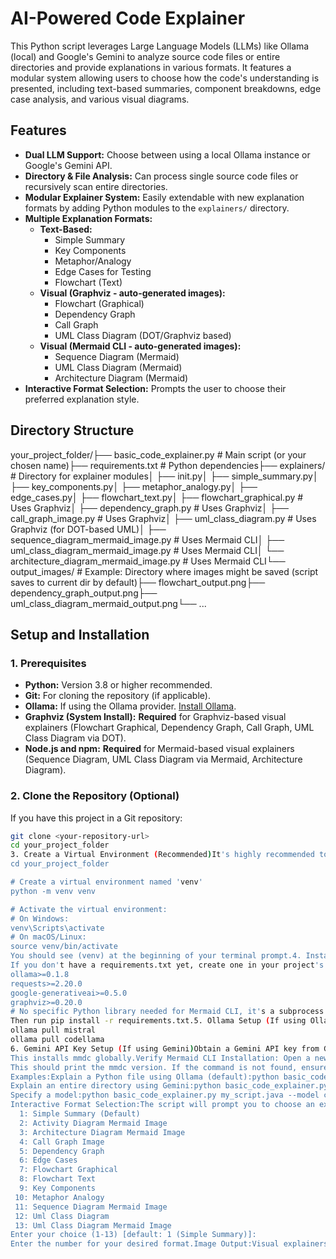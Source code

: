 # AI-Powered Code Explainer

This Python script leverages Large Language Models (LLMs) like Ollama (local) and Google's Gemini to analyze source code files or entire directories and provide explanations in various formats. It features a modular system allowing users to choose how the code's understanding is presented, including text-based summaries, component breakdowns, edge case analysis, and various visual diagrams.

## Features

* **Dual LLM Support:** Choose between using a local Ollama instance or Google's Gemini API.
* **Directory & File Analysis:** Can process single source code files or recursively scan entire directories.
* **Modular Explainer System:** Easily extendable with new explanation formats by adding Python modules to the `explainers/` directory.
* **Multiple Explanation Formats:**
    * **Text-Based:**
        * Simple Summary
        * Key Components
        * Metaphor/Analogy
        * Edge Cases for Testing
        * Flowchart (Text)
    * **Visual (Graphviz - auto-generated images):**
        * Flowchart (Graphical)
        * Dependency Graph
        * Call Graph
        * UML Class Diagram (DOT/Graphviz based)
    * **Visual (Mermaid CLI - auto-generated images):**
        * Sequence Diagram (Mermaid)
        * UML Class Diagram (Mermaid)
        * Architecture Diagram (Mermaid)
* **Interactive Format Selection:** Prompts the user to choose their preferred explanation style.

## Directory Structure

your_project_folder/├── basic_code_explainer.py     # Main script (or your chosen name)├── requirements.txt            # Python dependencies├── explainers/                 # Directory for explainer modules│   ├── init.py│   ├── simple_summary.py│   ├── key_components.py│   ├── metaphor_analogy.py│   ├── edge_cases.py│   ├── flowchart_text.py│   ├── flowchart_graphical.py  # Uses Graphviz│   ├── dependency_graph.py     # Uses Graphviz│   ├── call_graph_image.py     # Uses Graphviz│   ├── uml_class_diagram.py    # Uses Graphviz (for DOT-based UML)│   ├── sequence_diagram_mermaid_image.py # Uses Mermaid CLI│   ├── uml_class_diagram_mermaid_image.py  # Uses Mermaid CLI│   └── architecture_diagram_mermaid_image.py # Uses Mermaid CLI└── output_images/              # Example: Directory where images might be saved (script saves to current dir by default)├── flowchart_output.png├── dependency_graph_output.png├── uml_class_diagram_mermaid_output.png└── ...
## Setup and Installation

### 1. Prerequisites

* **Python:** Version 3.8 or higher recommended.
* **Git:** For cloning the repository (if applicable).
* **Ollama:** If using the Ollama provider. [Install Ollama](https://ollama.com/).
* **Graphviz (System Install):** **Required** for Graphviz-based visual explainers (Flowchart Graphical, Dependency Graph, Call Graph, UML Class Diagram via DOT).
* **Node.js and npm:** **Required** for Mermaid-based visual explainers (Sequence Diagram, UML Class Diagram via Mermaid, Architecture Diagram).

### 2. Clone the Repository (Optional)

If you have this project in a Git repository:
```bash
git clone <your-repository-url>
cd your_project_folder
3. Create a Virtual Environment (Recommended)It's highly recommended to use a virtual environment to manage project dependencies.# Navigate to your project folder
cd your_project_folder

# Create a virtual environment named 'venv'
python -m venv venv

# Activate the virtual environment:
# On Windows:
venv\Scripts\activate
# On macOS/Linux:
source venv/bin/activate
You should see (venv) at the beginning of your terminal prompt.4. Install Python DependenciesWith your virtual environment activated, install the required Python packages:pip install -r requirements.txt
If you don't have a requirements.txt yet, create one in your project's root directory with the following content:# requirements.txt
ollama>=0.1.8
requests>=2.20.0
google-generativeai>=0.5.0
graphviz>=0.20.0
# No specific Python library needed for Mermaid CLI, it's a subprocess call
Then run pip install -r requirements.txt.5. Ollama Setup (If using Ollama)Ensure the Ollama application is running or the server is started (e.g., by running ollama serve in a separate terminal).Pull the LLM models you intend to use. The script defaults to llama3.ollama pull llama3
ollama pull mistral
ollama pull codellama
6. Gemini API Key Setup (If using Gemini)Obtain a Gemini API key from Google AI Studio.Provide the API key via:Environment Variable (Recommended): Set GEMINI_API_KEY="YOUR_API_KEY_HERE".Command-line Argument: Use the --api-key flag.7. Install Graphviz System Software (For Graphviz-based diagrams)The Python graphviz library is an interface. You must install Graphviz on your system for explainers like "Flowchart Graphical", "Dependency Graph", "Call Graph", and "UML Class Diagram (DOT)" to work.Official Download Page: https://graphviz.org/download/macOS (Homebrew): brew install graphvizDebian/Ubuntu Linux: sudo apt update && sudo apt install graphvizWindows: Download the installer. Important: Add the Graphviz bin directory (e.g., C:\Program Files\Graphviz\bin) to your system's PATH.Verify Graphviz Installation: Open a new terminal and type dot -V. It should print the version.8. Install Node.js, npm, and Mermaid CLI (For Mermaid-based diagrams)For explainers like "Sequence Diagram Mermaid Image", "UML Class Diagram Mermaid Image", and "Architecture Diagram Mermaid Image", you need the Mermaid Command Line Interface (mmdc).Install Node.js and npm: If not already installed, download from nodejs.org. npm is included with Node.js.Install Mermaid CLI (mmdc): Open your terminal or command prompt and run:npm install -g @mermaid-js/mermaid-cli
This installs mmdc globally.Verify Mermaid CLI Installation: Open a new terminal and type:mmdc --version
This should print the mmdc version. If the command is not found, ensure Node.js's global bin directory is in your system's PATH.Running the ScriptThe main script (e.g., basic_code_explainer.py) is run from the command line from within your project directory (with the virtual environment activated).Basic Syntax:python your_main_script_name.py <path_to_source_code_file_or_directory> [options]
Examples:Explain a Python file using Ollama (default):python basic_code_explainer.py path/to/your/code.py
Explain an entire directory using Gemini:python basic_code_explainer.py path/to/your_project_dir/ --provider gemini --api-key YOUR_GEMINI_KEY
Specify a model:python basic_code_explainer.py my_script.java --model codellama
Interactive Format Selection:The script will prompt you to choose an explanation format from the discovered explainers:Select how you want the code to be explained:
  1: Simple Summary (Default)
  2: Activity Diagram Mermaid Image
  3: Architecture Diagram Mermaid Image
  4: Call Graph Image
  5: Dependency Graph
  6: Edge Cases
  7: Flowchart Graphical
  8: Flowchart Text
  9: Key Components
 10: Metaphor Analogy
 11: Sequence Diagram Mermaid Image
 12: Uml Class Diagram
 13: Uml Class Diagram Mermaid Image
Enter your choice (1-13) [default: 1 (Simple Summary)]:
Enter the number for your desired format.Image Output:Visual explainers that generate images (Graphviz or Mermaid CLI based) will save the image file (e.g., flowchart_output.png, sequence_diagram_mermaid_output.png) in the same directory where you ran the script. The script will print the path to the generated file.Adding New ExplainersCreate a new Python file in the explainers/ directory (e.g., my_new_visualizer.py).Define an explain function: def explain(base_explanation, llm_client, model_name, provider, original_code, **kwargs):Use kwargs to access api_key for Gemini or processed_files if needed.If your explainer uses Graphviz, add REQUIRES_GRAPHVIZ = True at the top of the module.If it uses Mermaid CLI, ensure your explain function calls mmdc via subprocess and handles errors (see existing Mermaid image explainers for examples).The main script will auto-discover it. The menu name is derived from the filename.Troubleshootinggraphviz.exceptions.ExecutableNotFound: Graphviz system software is not installed or not in PATH. See Step 7.mmdc: command not found or errors from mmdc: Mermaid CLI is not installed correctly or not in PATH. See Step 8.Ollama errors: Ensure Ollama server is running and models are pulled.Gemini errors: Check API key and internet connection.LLM output issues (e.g., invalid DOT/Mermaid syntax): LLMs may not always perfectly follow complex syntax prompts.Try